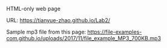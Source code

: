 HTML-only web page

URL: https://tianyue-zhao.github.io/Lab2/

Sample mp3 file from this page: https://file-examples-com.github.io/uploads/2017/11/file_example_MP3_700KB.mp3
